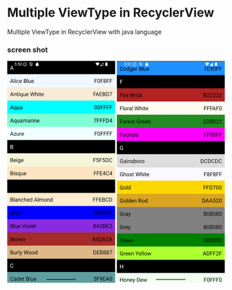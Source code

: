 #  Multiple ViewType in RecyclerView
 Multiple ViewType in RecyclerView with java language


### screen shot
<img src="images/Screenshot_20241129_175056.png" width="250"/> <img src="images/Screenshot_20241129_175128.png" width="250"/>
